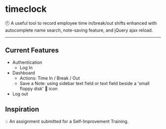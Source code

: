 # timeclock

🕙 A useful tool to record employee time in/break/out shifts enhanced with autocomplete name search, note-saving feature, and jQuery ajax reload.

<hr>

## Current Features
- Authentication
  - Log In
- Dashboard
  - Actions: Time In / Break / Out
  - Save a Note: using sidebar text field or text field beside a 'small floppy disk' 💾 icon
- Log out

## Inspiration

  💡 An assignment submitted for a Self-Improvement Training.

#
